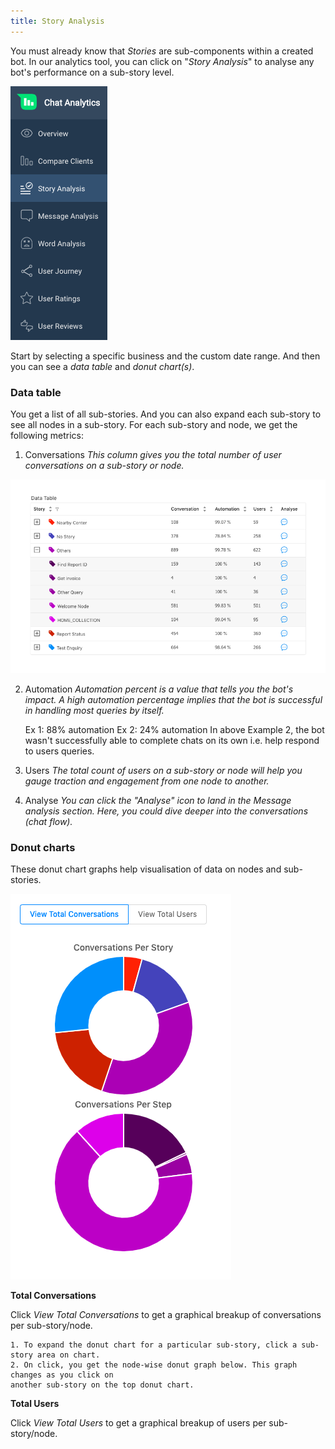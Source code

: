 ```yaml
---
title: Story Analysis
---
```


You must already know that *Stories* are sub-components within a created bot. In our analytics tool, you can click on "*Story Analysis*" to analyse any bot's performance on a sub-story level.

![Teja Menu](/docs/bot-analytics/teja-lhs.png)

Start by selecting a specific business and the custom date range. And then you can see a *data table* and *donut chart(s)*. 

### Data table

You get a list of all sub-stories. And you can also expand each sub-story to see all nodes in a sub-story. For each sub-story and node, we get the following metrics:

1. Conversations
  *This column gives you the total number of user conversations on a sub-story or node.*
  
![Story Analysis](/docs/bot-analytics/data-table.png)
  
2. Automation
  *Automation percent is a value that tells you the bot's impact. A high automation percentage implies that the bot is successful in handling most queries by itself.* 
         
    Ex 1: 88% automation
    Ex 2: 24% automation
    In above Example 2, the bot wasn't successfully able to complete chats on its own 
    i.e. help respond to users queries.
  
3. Users
  *The total count of users on a sub-story or node will help you gauge traction and engagement from one node to another.*
  
4. Analyse
  *You can click the "Analyse" icon to land in the Message analysis section. Here, you could dive deeper into the conversations (chat flow).*

### Donut charts

These donut chart graphs help visualisation of data on nodes and sub-stories.

![Story Analysis](/docs/bot-analytics/pie-charts.png)

**Total Conversations**

Click *View Total Conversations* to get a graphical breakup of conversations per sub-story/node. 

    1. To expand the donut chart for a particular sub-story, click a sub-story area on chart. 
    2. On click, you get the node-wise donut graph below. This graph changes as you click on 
    another sub-story on the top donut chart.  

**Total Users**

Click *View Total Users* to get a graphical breakup of users per sub-story/node. 


